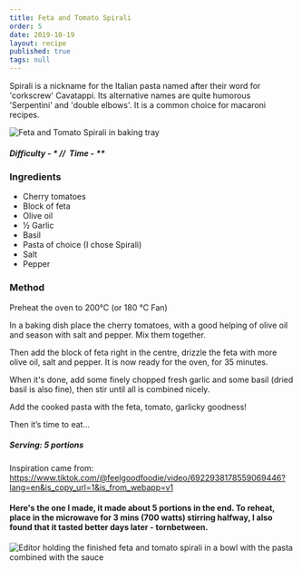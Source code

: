 ```yaml
---
title: Feta and Tomato Spirali
order: 5
date: 2019-10-19
layout: recipe
published: true
tags: null
---
```

Spirali is a nickname for the Italian pasta named after their word for 'corkscrew' Cavatappi. Its alternative names are quite humorous 'Serpentini' and 'double elbows'.  It is a common choice for macaroni recipes.

![Feta and Tomato Spirali in baking tray](../uploads/feta1.jpg "Feta and Tomato Spirali")

##### Difficulty - \* //  Time - \**

### Ingredients

* Cherry tomatoes
* Block of feta
* Olive oil
* ½ Garlic
* Basil
* Pasta of choice (I chose Spirali)
* Salt
* Pepper

### Method

Preheat the oven to 200℃ (or 180 ℃ Fan)

In a baking dish place the cherry tomatoes, with a good helping of olive oil and season with salt and pepper. Mix them together.

Then add the block of feta right in the centre, drizzle the feta with more olive oil, salt and pepper. It is now ready for the oven, for 35 minutes.

When it's done, add some finely chopped fresh garlic and some basil (dried basil is also fine), then stir until all is combined nicely.

Add the cooked pasta with the feta, tomato, garlicky goodness!

Then it’s time to eat...

##### Serving: 5 portions

Inspiration came from: <https://www.tiktok.com/@feelgoodfoodie/video/6922938178559069446?lang=en&is_copy_url=1&is_from_webapp=v1>

#### Here's the one I made, it made about 5 portions in the end. To reheat, place in the microwave for 3 mins (700 watts) stirring halfway, I also found that it tasted better days later - tornbetween.

![Editor holding the finished feta and tomato spirali in a bowl with the pasta combined with the sauce](../uploads/feta2.jpg "Feta and Tomato Spirali dish")